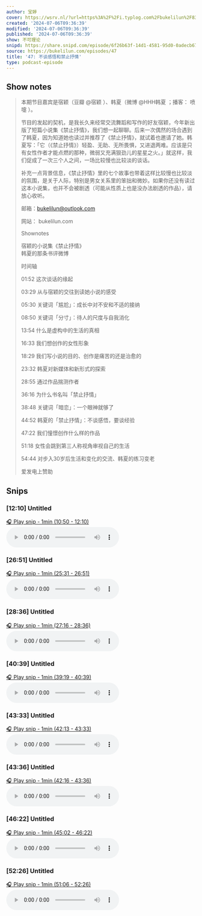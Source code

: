 ```yaml
---
author: 宝婷
cover: https://wsrv.nl/?url=https%3A%2F%2Fi.typlog.com%2Fbukelilun%2F8385205081_885867.jpg%3Fx-oss-process%3Dstyle%2Fsl&w=200&h=200
created: '2024-07-06T09:36:39'
modified: '2024-07-06T09:36:39'
published: '2024-07-06T09:36:39'
show: 不可理论
snipd: https://share.snipd.com/episode/6f26b63f-14d1-4581-95d0-0adecb67fb04
source: https://bukelilun.com/episodes/47
title: '47: 不谈感悟和禁止抒情'
type: podcast-episode
---
```



## Show notes
> 本期节目嘉宾是宿颖（豆瓣  @宿颖 ）、韩夏（微博  @HHH韩夏 ；播客： 喷嚏 ）。
> 
> 节目的发起的契机，是我长久来经常交流舞蹈和写作的好友宿颖，今年新出版了短篇小说集《禁止抒情》，我们想一起聊聊。后来一次偶然的场合遇到了韩夏，因为知道她也读过并推荐了《禁止抒情》，就试着也邀请了她。韩夏写：「它（《禁止抒情》）轻盈、无助、无所畏惧，又进退两难。应该是只有女性作者才能点燃的那种，微弱又充满狠劲儿的星星之火。」就这样，我们促成了一次三个人之间，一场比较慢也比较淡的谈话。
> 
> 补充一点背景信息，《禁止抒情》里的七个故事也带着这样比较慢也比较淡的氛围，是关于人际，特别是男女关系里的笨拙和微妙。如果你还没有读过这本小说集，也并不会被剧透（可能从性质上也是没办法剧透的作品），请放心收听。
> 
> 邮箱：bukelilun@outlook.com
> 
> 网站： bukelilun.com 
> 
> Shownotes
> 
> 
> 宿颖的小说集《禁止抒情》  
> 韩夏的那条书评微博  
> 
> 时间轴
> 
> 01:52  这次谈话的缘起
> 
> 03:29  从与宿颖的交往到读她小说的感受
> 
> 05:30  关键词「尴尬」：成长中对不安和不适的接纳
> 
> 08:50  关键词「分寸」：待人的尺度与自我消化
> 
> 13:54  什么是虚构中的生活的真相
> 
> 16:33  我们想创作的女性形象
> 
> 18:29  我们写小说的目的、创作是痛苦的还是治愈的
> 
> 23:32  韩夏对新媒体和新形式的探索
> 
> 28:55  通过作品揣测作者
> 
> 36:16  为什么书名叫「禁止抒情」
> 
> 38:48  关键词「暗恋」：一个眼神就够了
> 
> 44:52  韩夏的「禁止抒情」：不谈感悟，要谈经验
> 
> 47:22  我们憧憬创作什么样的作品
> 
> 51:18  女性会跳到第三人称视角审视自己的生活
> 
> 54:44  对步入30岁后生活和变化的交流、韩夏的练习变老
> 
> 爱发电上赞助

## Snips
### [12:10] Untitled
[🎧 Play snip - 1min️ (10:50 - 12:10)](https://share.snipd.com/snip/372eccac-9a71-4360-96c7-789356f497d9)
<audio controls> <source src="https://r.typlog.com/eyJzIjoxOTAyLCJlIjo3Njg3NywidCI6MX0.PEFazislDRnd3kVSUD7gwtaESRo/bukelilun/8279744874_635916.mp3#t=10:50,12:10"> </audio>
### [26:51] Untitled
[🎧 Play snip - 1min️ (25:31 - 26:51)](https://share.snipd.com/snip/e439437e-2d63-4a13-8caf-3489ffd59919)
<audio controls> <source src="https://r.typlog.com/eyJzIjoxOTAyLCJlIjo3Njg3NywidCI6MX0.PEFazislDRnd3kVSUD7gwtaESRo/bukelilun/8279744874_635916.mp3#t=25:31,26:51"> </audio>
### [28:36] Untitled
[🎧 Play snip - 1min️ (27:16 - 28:36)](https://share.snipd.com/snip/9c89d568-d548-451f-bd99-13f46efcc4b0)
<audio controls> <source src="https://r.typlog.com/eyJzIjoxOTAyLCJlIjo3Njg3NywidCI6MX0.PEFazislDRnd3kVSUD7gwtaESRo/bukelilun/8279744874_635916.mp3#t=27:16,28:36"> </audio>
### [40:39] Untitled
[🎧 Play snip - 1min️ (39:19 - 40:39)](https://share.snipd.com/snip/642c76a8-32e9-4041-b582-b10fc33d2c61)
<audio controls> <source src="https://r.typlog.com/eyJzIjoxOTAyLCJlIjo3Njg3NywidCI6MX0.PEFazislDRnd3kVSUD7gwtaESRo/bukelilun/8279744874_635916.mp3#t=39:19,40:39"> </audio>
### [43:33] Untitled
[🎧 Play snip - 1min️ (42:13 - 43:33)](https://share.snipd.com/snip/1a42d535-0bf3-4d43-9e61-6ba6d1e154e5)
<audio controls> <source src="https://r.typlog.com/eyJzIjoxOTAyLCJlIjo3Njg3NywidCI6MX0.PEFazislDRnd3kVSUD7gwtaESRo/bukelilun/8279744874_635916.mp3#t=42:13,43:33"> </audio>
### [43:36] Untitled
[🎧 Play snip - 1min️ (42:16 - 43:36)](https://share.snipd.com/snip/832c3283-cc17-4a36-8127-6e1d8d6f958a)
<audio controls> <source src="https://r.typlog.com/eyJzIjoxOTAyLCJlIjo3Njg3NywidCI6MX0.PEFazislDRnd3kVSUD7gwtaESRo/bukelilun/8279744874_635916.mp3#t=42:16,43:36"> </audio>
### [46:22] Untitled
[🎧 Play snip - 1min️ (45:02 - 46:22)](https://share.snipd.com/snip/8b78ab15-fd43-42be-a391-a368e0e9c44b)
<audio controls> <source src="https://r.typlog.com/eyJzIjoxOTAyLCJlIjo3Njg3NywidCI6MX0.PEFazislDRnd3kVSUD7gwtaESRo/bukelilun/8279744874_635916.mp3#t=45:02,46:22"> </audio>
### [52:26] Untitled
[🎧 Play snip - 1min️ (51:06 - 52:26)](https://share.snipd.com/snip/4ff95a4c-ac66-459e-b8bb-099464bf6b96)
<audio controls> <source src="https://r.typlog.com/eyJzIjoxOTAyLCJlIjo3Njg3NywidCI6MX0.PEFazislDRnd3kVSUD7gwtaESRo/bukelilun/8279744874_635916.mp3#t=51:06,52:26"> </audio>
